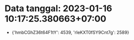 # Data tanggal: 2023-01-16 10:17:25.380663+07:00

* {'hmbCGhZ36t64F1tY': 4539, 'rIeKXT0fSY9Cnt7g': 2589}
